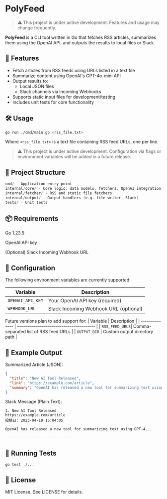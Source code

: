 # PolyFeed

> ⚠️ This project is under active development. Features and usage may change frequently.

**PolyFeed** is a CLI tool written in Go that fetches RSS articles, summarizes them using the OpenAI API, and outputs the results to local files or Slack.

## 🚀 Features

- Fetch articles from RSS feeds using URLs listed in a text file
- Summarize content using OpenAI's GPT-4o-mini API
- Output results to:
  - Local JSON files
  - Slack channels via Incoming Webhooks
- Supports static input files for development/testing
- Includes unit tests for core functionality

## 🛠 Usage

```bash
go run ./cmd/main.go <rss_file.txt>
```

Where `<rss_file.txt>` is a text file containing RSS feed URLs, one per line.

> ⚠️ This project is under active development. Configuration via flags or environment variables will be added in a future release.

## 📁 Project Structure

```go
cmd/ - Application entry point
internal/core/ - Core logic: data models, fetchers, OpenAI integration
internal/fetcher/ - RSS and static file fetchers
internal/output/ - Output handlers (e.g. file writer, Slack)
tests/ - Unit tests
```

## 📦 Requirements

Go 1.23.5

OpenAI API key

(Optional) Slack Incoming Webhook URL

## 🔧 Configuration

The following environment variables are currently supported:

| Variable          | Description                           |
| ----------------- | ------------------------------------- |
| `OPENAI_API_KEY`  | Your OpenAI API key (required)        |
| `WEBHOOK_URL`     | Slack Incoming Webhook URL (optional) |

Future versions plan to add support for:
| Variable       | Description                             |
| -------------- | --------------------------------------- |
| `RSS_FEED_URLS`| Comma-separated list of RSS feed URLs   |
| `OUTPUT_DIR`   | Custom output directory path            |

## 📄 Example Output

Summarized Article (JSON):

```json
{
  "title": "New AI Tool Released",
  "link": "https://example.com/article",
  "summary": "OpenAI has released a new tool for summarizing text using GPT-4..."
}
```

Slack Message (Plain Text):

```
1. New AI Tool Released
https://example.com/article
投稿日: 2023-04-19 15:04:05

OpenAI has released a new tool for summarizing text using GPT-4...

------------------------------
```

## 🧪 Running Tests

```
go test ./...
```

## 📄 License

MIT License. See LICENSE for details.
